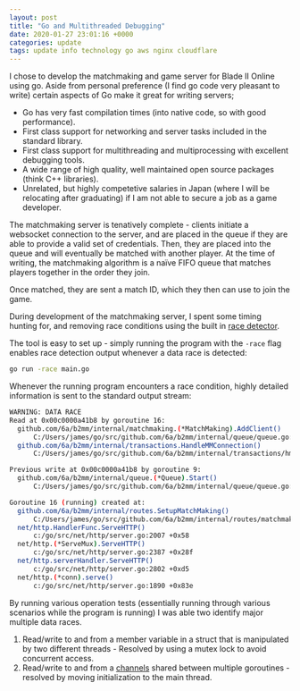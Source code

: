 ```yaml
---
layout: post
title: "Go and Multithreaded Debugging"
date: 2020-01-27 23:01:16 +0000
categories: update
tags: update info technology go aws nginx cloudflare
---
```


I chose to develop the matchmaking and game server for Blade II Online using go. Aside from personal preference (I find go code very pleasant to write) certain aspects of Go make it great for writing servers;

- Go has very fast compilation times (into native code, so with good performance).
- First class support for networking and server tasks included in the standard library.
- First class support for multithreading and multiprocessing with excellent debugging tools.
- A wide range of high quality, well maintained open source packages (think C++ libraries).
- Unrelated, but highly competetive salaries in Japan (where I will be relocating after graduating) if I am not able to secure a job as a game developer.

The matchmaking server is tenatively complete - clients initiate a websocket connection to the server, and are placed in the queue if they are able to provide a valid set of credentials. Then, they are placed into the queue and will eventually be matched with another player. At the time of writing, the matchmaking algorithm is a naïve FIFO queue that matches players together in the order they join.

Once matched, they are sent a match ID, which they then can use to join the game. 

During development of the matchmaking server, I spent some timing hunting for, and removing race conditions using the built in [race detector][1].

The tool is easy to set up - simply running the program with the `-race` flag enables race detection output whenever a data race is detected:

```bash
go run -race main.go
```

Whenever the running program encounters a race condition, highly detailed information is sent to the standard output stream:

```bash
WARNING: DATA RACE
Read at 0x00c0000a41b8 by goroutine 16:
  github.com/6a/b2mm/internal/matchmaking.(*MatchMaking).AddClient()
      C:/Users/james/go/src/github.com/6a/b2mm/internal/queue/queue.go:131 +0x2b2
  github.com/6a/b2mm/internal/transactions.HandleMMConnection()
      C:/Users/james/go/src/github.com/6a/b2mm/internal/transactions/hmmc.go:54 +0x310

Previous write at 0x00c0000a41b8 by goroutine 9:
  github.com/6a/b2mm/internal/queue.(*Queue).Start()
      C:/Users/james/go/src/github.com/6a/b2mm/internal/queue/queue.go:40 +0x13a

Goroutine 16 (running) created at:
  github.com/6a/b2mm/internal/routes.SetupMatchMaking()
      C:/Users/james/go/src/github.com/6a/b2mm/internal/routes/matchmaking.go:26 +0xba
  net/http.HandlerFunc.ServeHTTP()
      c:/go/src/net/http/server.go:2007 +0x58
  net/http.(*ServeMux).ServeHTTP()
      c:/go/src/net/http/server.go:2387 +0x28f
  net/http.serverHandler.ServeHTTP()
      c:/go/src/net/http/server.go:2802 +0xd5
  net/http.(*conn).serve()
      c:/go/src/net/http/server.go:1890 +0x83e
```

By running various operation tests (essentially running through various scenarios while the program is running) I was able two identify major multiple data races.

1. Read/write to and from a member variable in a struct that is manipulated by two different threads - Resolved by using a mutex lock to avoid concurrent access.
2. Read/write to and from a [channels][2] shared between multiple goroutines - resolved by moving initialization to the main thread.

[1]:https://blog.golang.org/race-detector 
[2]:https://gobyexample.com/channels